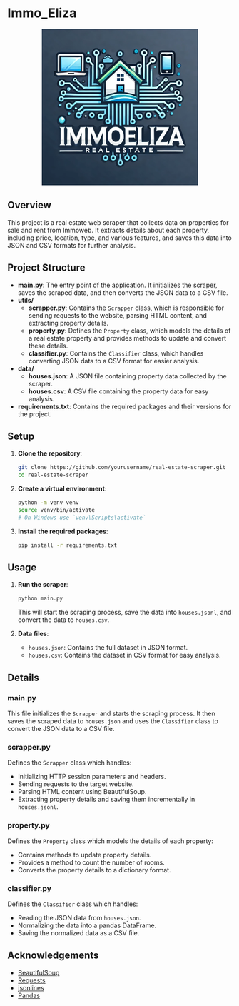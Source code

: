 # Immo_Eliza

<p align="center">
  <img src="./assets/logo.webp" width="350"  />
</p>

## Overview

This project is a real estate web scraper that collects data on properties for sale and rent from Immoweb. It extracts details about each property, including price, location, type, and various features, and saves this data into JSON and CSV formats for further analysis.

## Project Structure

- **main.py**: The entry point of the application. It initializes the scraper, saves the scraped data, and then converts the JSON data to a CSV file.
- **utils/**
  - **scrapper.py**: Contains the `Scrapper` class, which is responsible for sending requests to the website, parsing HTML content, and extracting property details.
  - **property.py**: Defines the `Property` class, which models the details of a real estate property and provides methods to update and convert these details.
  - **classifier.py**: Contains the `Classifier` class, which handles converting JSON data to a CSV format for easier analysis.
- **data/**
  - **houses.json**: A JSON file containing property data collected by the scraper.
  - **houses.csv**: A CSV file containing the property data for easy analysis.
- **requirements.txt**: Contains the required packages and their versions for the project.

## Setup

1. **Clone the repository**:
    ```sh
    git clone https://github.com/yourusername/real-estate-scraper.git
    cd real-estate-scraper
    ```

2. **Create a virtual environment**:
    ```sh
    python -m venv venv
    source venv/bin/activate  
    # On Windows use `venv\Scripts\activate`
    ```

3. **Install the required packages**:
    ```sh
    pip install -r requirements.txt
    ```

## Usage

1. **Run the scraper**:
    ```sh
    python main.py
    ```

    This will start the scraping process, save the data into `houses.jsonl`, and convert the data to `houses.csv`.

2. **Data files**:
    - `houses.json`: Contains the full dataset in JSON format.
    - `houses.csv`: Contains the dataset in CSV format for easy analysis.

## Details

### main.py

This file initializes the `Scrapper` and starts the scraping process. It then saves the scraped data to `houses.json` and uses the `Classifier` class to convert the JSON data to a CSV file.

### scrapper.py

Defines the `Scrapper` class which handles:
- Initializing HTTP session parameters and headers.
- Sending requests to the target website.
- Parsing HTML content using BeautifulSoup.
- Extracting property details and saving them incrementally in `houses.jsonl`.

### property.py

Defines the `Property` class which models the details of each property:
- Contains methods to update property details.
- Provides a method to count the number of rooms.
- Converts the property details to a dictionary format.

### classifier.py

Defines the `Classifier` class which handles:
- Reading the JSON data from `houses.json`.
- Normalizing the data into a pandas DataFrame.
- Saving the normalized data as a CSV file.

## Acknowledgements

- [BeautifulSoup](https://www.crummy.com/software/BeautifulSoup/)
- [Requests](https://docs.python-requests.org/en/latest/)
- [jsonlines](https://jsonlines.readthedocs.io/en/latest/)
- [Pandas](https://pandas.pydata.org/)

